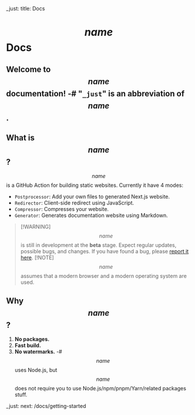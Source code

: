 _just: title: Docs
# $${name}$$ Docs
Welcome to $${name}$$ documentation!
-# "**`_just`**" is an abbreviation of **$${name}$$**.
---
## What is $${name}$$?
$${name}$$ is a GitHub Action for building static websites. 
Currently it have 4 modes: 
- `Postprocessor`: Add your own files to generated Next.js website.
- `Redirector`: Client-side redirect using JavaScript.
- `Compressor`: Compresses your website.
- `Generator`: Generates documentation website using Markdown.

> [!WARNING] $${name}$$ is still in development at the **beta** stage. Expect regular updates, possible bugs, and changes. If you have found a bug, please [report it here](https://github.com/js-just/_just/issues/new?labels=bug&template=bug.md).
> [!NOTE] $${name}$$ assumes that a modern browser and a modern operating system are used.

## Why $${name}$$?
1. __No packages.__
2. __Fast build.__
3. __**No watermarks.**__
-# $${name}$$ uses Node.js, but $${name}$$ does not require you to use Node.js/npm/pnpm/Yarn/related packages stuff.

_just: next: /docs/getting-started